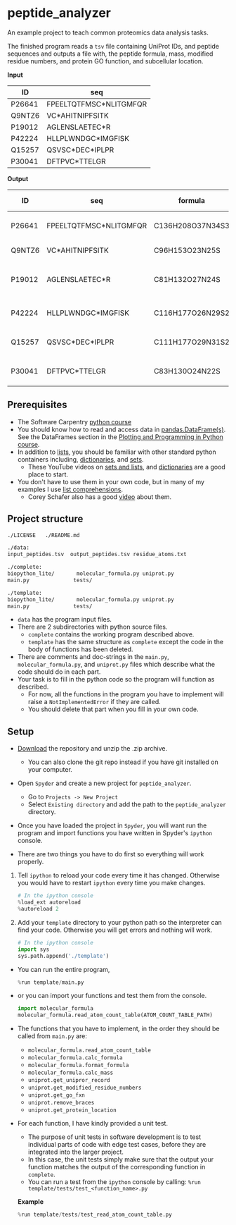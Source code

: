 # peptide_analyzer
An example project to teach common proteomics data analysis tasks.

The finished program reads a `tsv` file containing UniProt IDs, and peptide sequences and outputs a file with,
the peptide formula, mass, modified residue numbers, and protein GO function, and subcellular location.

__Input__

| ID     | seq
| ------ | ------ |
| P26641 | FPEELTQTFMSC\*NLITGMFQR |
| Q9NTZ6 | VC\*AHITNIPFSITK |
| P19012 | AGLENSLAETEC\*R |
| P42224 | HLLPLWNDGC\*IMGFISK |
| Q15257 | QSVSC\*DEC\*IPLPR |
| P30041 | DFTPVC\*TTELGR |

__Output__

| ID | seq | formula | mass | modified residues | go fxn | subcellular loc |
| ------ | ------ | ------ | ------ | ------ | ------ | ------ |
| P26641 | FPEELTQTFMSC\*NLITGMFQR | C136H208O37N34S3 | 3005.4609 | C339 | cadherin binding, ... | no\_annotated\_location |
| Q9NTZ6 | VC\*AHITNIPFSITK | C96H153O23N25S | 2056.12974 | C545 | RNA binding | nucleus |
| P19012 | AGLENSLAETEC\*R | C81H132O27N24S | 1904.94188 | C355 | scaffold protein binding, ... | no\_annotated\_location |
| P42224 | HLLPLWNDGC\*IMGFISK | C116H177O26N29S2 | 2456.28674 | C577 | cadherin binding, ... | nucleus, cytoplasm |
| Q15257 | QSVSC\*DEC\*IPLPR | C111H177O29N31S2 | 2472.27761 | C91\|C94 | ATP binding, ... | nucleus, cytoplasm |
| P30041 | DFTPVC\*TTELGR | C83H130O24N22S | 1850.93535 | C47 | cadherin binding, ... | lysosome, cytoplasm |

## Prerequisites

* The Software Carpentry [python course](http://swcarpentry.github.io/python-novice-inflammation/index.html)
* You should know how to read and access data in [pandas.DataFrame(s)](https://pandas.pydata.org/pandas-docs/stable/reference/api/pandas.DataFrame.html). See the DataFrames section in the [Plotting and Programming in Python course](http://swcarpentry.github.io/python-novice-gapminder/07-reading-tabular/index.html).
* In addition to [lists](https://docs.python.org/3/tutorial/introduction.html#lists), you should be familiar with other standard python containers including, [dictionaries](https://docs.python.org/3/tutorial/datastructures.html#dictionaries), and [sets](https://docs.python.org/3/tutorial/datastructures.html#sets). 
    * These YouTube videos on [sets and lists](https://www.youtube.com/watch?v=W8KRzm-HUcc), and [dictionaries](https://www.youtube.com/watch?v=daefaLgNkw0) are a good place to start.
* You don't have to use them in your own code, but in many of my examples I use [list comprehensions](https://docs.python.org/3/tutorial/datastructures.html#list-comprehensions).
    * Corey Schafer also has a good [video](https://www.youtube.com/watch?v=3dt4OGnU5sM) about them.

## Project structure

```bash
./LICENSE   ./README.md

./data:
input_peptides.tsv  output_peptides.tsv residue_atoms.txt

./complete:
biopython_lite/       molecular_formula.py uniprot.py
main.py              tests/

./template:
biopython_lite/       molecular_formula.py uniprot.py
main.py              tests/
```

* `data` has the program input files.
* There are 2 subdirectories with python source files.
    * `complete` contains the working program described above.
    * `template` has the same structure as `complete` except the code in the body of functions has been deleted.
* There are comments and doc-strings in the `main.py`, `molecular_formula.py`, and `uniprot.py` files which describe what the code should do in each part.
* Your task is to fill in the python code so the program will function as described.
    * For now, all the functions in the program you have to implement will raise a `NotImplementedError` if they are called.
    * You should delete that part when you fill in your own code.

## Setup

* [Download](https://github.com/ajmaurais/peptide_analyzer/archive/master.zip) the repository and unzip the .zip archive.
    * You can also clone the git repo instead if you have git installed on your computer.
* Open `Spyder` and create a new project for `peptide_analyzer`.
    * Go to `Projects -> New Project`
    * Select `Existing directory` and add the path to the `peptide_analyzer` directory.

* Once you have loaded the project in `Spyder`, you will want run the program and import functions you have written in Spyder's `ipython` console.
* There are two things you have to do first so everything will work properly.

1. Tell `ipython` to reload your code every time it has changed. Otherwise you would have to restart `ipython` every time you make changes.
    
    ```python
    # In the ipython console
    %load_ext autoreload
    %autoreload 2
    ```
    
2. Add your `template` directory to your python path so the interpreter can find your code. Otherwise you will get errors and nothing will work.
    
    ```python
    # In the ipython console
    import sys
    sys.path.append('./template')
    ```

* You can run the entire program,

    ```python
    %run template/main.py
    ```

* or you can import your functions and test them from the console.

    ```python
    import molecular_formula
    molecular_formula.read_atom_count_table(ATOM_COUNT_TABLE_PATH)
    ```

* The functions that you have to implement, in the order they should be called from `main.py` are:
    * `molecular_formula.read_atom_count_table`
    * `molecular_formula.calc_formula`
    * `molecular_formula.format_formula`
    * `molecular_formula.calc_mass`
    * `uniprot.get_unipror_record`
    * `uniprot.get_modified_residue_numbers`
    * `uniprot.get_go_fxn`
    * `uniprot.remove_braces`
    * `uniprot.get_protein_location`

* For each function, I have kindly provided a unit test.
    * The purpose of unit tests in software development is to test individual parts of code with edge test cases, before they are integrated into the larger project.
    * In this case, the unit tests simply make sure that the output your function matches the output of the corresponding function in `complete`.
    * You can run a test from the `ipython` console by calling: `%run template/tests/test_<function_name>.py`

    __Example__

    ```python
    %run template/tests/test_read_atom_count_table.py
    ```
